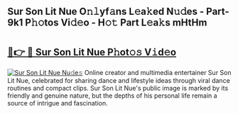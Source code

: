 ## Sur Son Lit Nue O𝚗𝚕yf𝚊ns L𝚎a𝚔ed N𝚞𝚍es - Part-9k1 P𝚑𝚘tos Vi𝚍𝚎o - H𝚘𝚝 Part L𝚎a𝚔s mHtHm

# <h2><a href="http://kf9fk9.oniu.top/?m=Sur+Son+Lit+Nue">🔗👉 🔴 Sur Son Lit Nue P𝚑ot𝚘𝚜 V𝚒d𝚎o</a></h2>

[![Sur Son Lit Nue Nu𝚍e𝚜](https://i.imgur.com/0qMVB7G.gif)](http://kf9fk9.oniu.top/?m=Sur+Son+Lit+Nue)
Online creator and multimedia entertainer Sur Son Lit Nue, celebrated for sharing dance and lifestyle ideas through viral dance routines and compact clips. Sur Son Lit Nue's public image is marked by its friendly and genuine nature, but the depths of his personal life remain a source of intrigue and fascination.  
